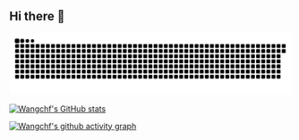## Hi there 👋

![Wangchf's github activity graph](https://raw.githubusercontent.com/Wangch29/Wangch29/output/github-contribution-grid-snake.svg)


[![Wangchf's GitHub stats](https://github-readme-stats.vercel.app/api?username=Wangch29&?count_private=true&show_icons=true&theme=prussian)](https://github.com/anuraghazra/github-readme-stats)

[![Wangchf's github activity graph](https://github-readme-activity-graph.vercel.app/graph?username=Wangch29&theme=github)](https://github.com/ashutosh00710/github-readme-activity-graph)

<!--
**Wangch29/Wangch29** is a ✨ _special_ ✨ repository because its `README.md` (this file) appears on your GitHub profile.

Here are some ideas to get you started:

- 🔭 I’m currently working on ...
- 🌱 I’m currently learning ...
- 👯 I’m looking to collaborate on ...
- 🤔 I’m looking for help with ...
- 💬 Ask me about ...
- 📫 How to reach me: ...
- 😄 Pronouns: ...
- ⚡ Fun fact: ...
-->

